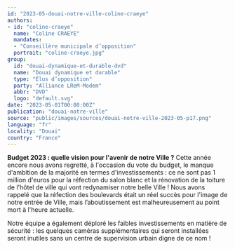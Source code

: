 ```yaml
---
id: "2023-05-douai-notre-ville-coline-craeye"
authors:
- id: "coline-craeye"
  name: "Coline CRAEYE"
  mandates: 
  - "Conseillère municipale d’opposition"
  portrait: "coline-craeye.jpg"
group:
  id: "douai-dynamique-et-durable-dvd"
  name: "Douai dynamique et durable"
  type: "Élus d’opposition"
  party: "Alliance LReM-Modem"
  abbr: "DVD"
  logo: "default.svg"
date: "2023-05-01T00:00:00Z"
publication: "douai-notre-ville"
source: "public/images/sources/douai-notre-ville-2023-05-p17.png"
language: "fr"
locality: "Douai"
country: "France"
---
```


**Budget 2023 : quelle vision
pour l'avenir de notre Ville ?**
Cette année encore nous avons regretté, à l'occasion du vote du budget, le manque d'ambition de la majorité en termes d'investissements : ce ne sont pas 1 million d'euros pour la réfection du salon blanc et la rénovation de la toiture de l'hôtel de ville qui vont redynamiser notre belle Ville ! Nous avons rappelé que la réfection des boulevards était un réel succès pour l'image de notre entrée de Ville, mais l’aboutissement est malheureusement au point mort à l'heure actuelle.

Notre équipe a également déploré les faibles investissements en matière de sécurité : les quelques caméras supplémentaires qui seront installées seront inutiles sans un centre de supervision urbain digne de ce nom !
